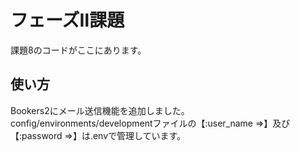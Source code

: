 # フェーズⅡ課題
課題8のコードがここにあります。

## 使い方
Bookers2にメール送信機能を追加しました。
config/environments/developmentファイルの【:user_name =>】及び【:password =>】は.envで管理しています。